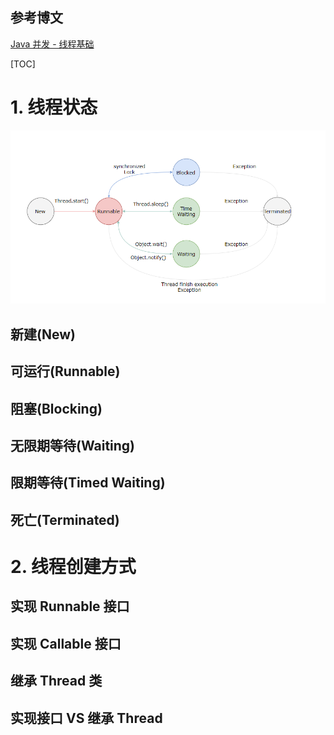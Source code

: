 ## 参考博文
[Java 并发 - 线程基础](https://www.pdai.tech/md/java/thread/java-thread-x-thread-basic.html)


[TOC]

# 1. 线程状态
![线程状态](./pic/线程基础_线程状态.png)


## 新建(New)

## 可运行(Runnable)

## 阻塞(Blocking)

## 无限期等待(Waiting)

## 限期等待(Timed Waiting)

## 死亡(Terminated)



# 2. 线程创建方式
## 实现 Runnable 接口

## 实现 Callable 接口

## 继承 Thread 类

## 实现接口 VS 继承 Thread


